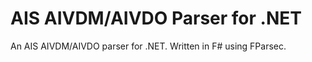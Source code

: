 # AIS AIVDM/AIVDO Parser for .NET #

An AIS AIVDM/AIVDO parser for .NET. Written in F# using FParsec.